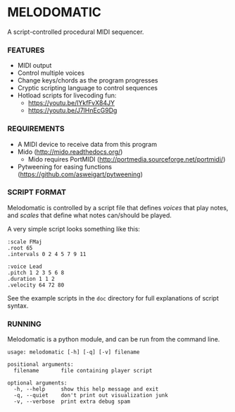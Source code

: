 # MELODOMATIC

A script-controlled procedural MIDI sequencer.

### FEATURES

* MIDI output
* Control multiple voices
* Change keys/chords as the program progresses
* Cryptic scripting language to control sequences
* Hotload scripts for livecoding fun:
  * https://youtu.be/lYkfFvX84JY
  * https://youtu.be/J7lHnEcG9Dg


### REQUIREMENTS

* A MIDI device to receive data from this program
* Mido (http://mido.readthedocs.org/)
  * Mido requires PortMIDI (http://portmedia.sourceforge.net/portmidi/)
* Pytweening for easing functions (https://github.com/asweigart/pytweening)


### SCRIPT FORMAT

Melodomatic is controlled by a script file that defines *voices* that play notes, and *scales* that define what notes can/should be played.

A very simple script looks something like this:
```
:scale FMaj
.root 65
.intervals 0 2 4 5 7 9 11

:voice Lead
.pitch 1 2 3 5 6 8
.duration 1 1 2
.velocity 64 72 80
```

See the example scripts in the `doc` directory for full explanations of script syntax.


### RUNNING

Melodomatic is a python module, and can be run from the command line.

```
usage: melodomatic [-h] [-q] [-v] filename

positional arguments:
  filename       file containing player script

optional arguments:
  -h, --help     show this help message and exit
  -q, --quiet    don't print out visualization junk
  -v, --verbose  print extra debug spam
```

